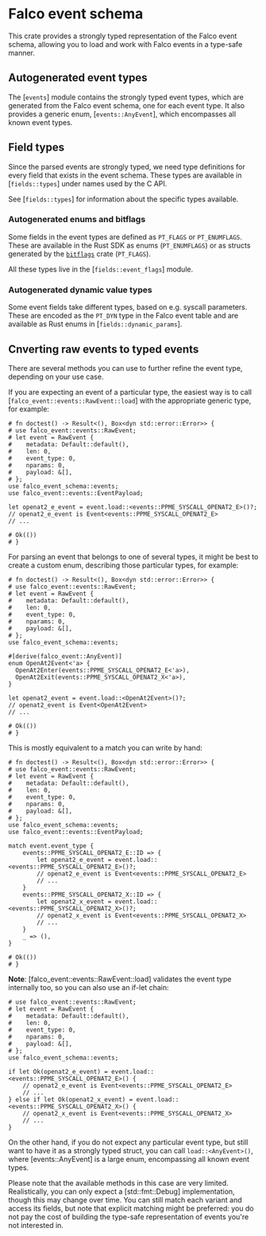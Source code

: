 # Falco event schema

This crate provides a strongly typed representation of the Falco event schema, allowing you to
load and work with Falco events in a type-safe manner.

## Autogenerated event types

The [`events`] module contains the strongly typed event types, which are generated from the Falco
event schema, one for each event type. It also provides a generic enum, [`events::AnyEvent`],
which encompasses all known event types.

## Field types

Since the parsed events are strongly typed, we need type definitions for every field that exists
in the event schema. These types are available in [`fields::types`] under names used by the C API.

See [`fields::types`] for information about the specific types available.

### Autogenerated enums and bitflags

Some fields in the event types are defined as `PT_FLAGS` or `PT_ENUMFLAGS`. These are available
in the Rust SDK as enums (`PT_ENUMFLAGS`) or as structs generated by the [`bitflags`](https://docs.rs/bitflags)
crate (`PT_FLAGS`).

All these types live in the [`fields::event_flags`] module.

### Autogenerated dynamic value types

Some event fields take different types, based on e.g. syscall parameters. These are encoded as
the `PT_DYN` type in the Falco event table and are available as Rust enums in [`fields::dynamic_params`].

## Cnverting raw events to typed events

There are several methods you can use to further refine the event type, depending on your use case.

If you are expecting an event of a particular type, the easiest way is to call [`falco_event::events::RawEvent::load`]
with the appropriate generic type, for example:

```
# fn doctest() -> Result<(), Box<dyn std::error::Error>> {
# use falco_event::events::RawEvent;
# let event = RawEvent {
#    metadata: Default::default(),
#    len: 0,
#    event_type: 0,
#    nparams: 0,
#    payload: &[],
# };
use falco_event_schema::events;
use falco_event::events::EventPayload;

let openat2_e_event = event.load::<events::PPME_SYSCALL_OPENAT2_E>()?;
// openat2_e_event is Event<events::PPME_SYSCALL_OPENAT2_E>
// ...

# Ok(())
# }
```

For parsing an event that belongs to one of several types, it might be best to create a custom
enum, describing those particular types, for example:

```
# fn doctest() -> Result<(), Box<dyn std::error::Error>> {
# use falco_event::events::RawEvent;
# let event = RawEvent {
#    metadata: Default::default(),
#    len: 0,
#    event_type: 0,
#    nparams: 0,
#    payload: &[],
# };
use falco_event_schema::events;

#[derive(falco_event::AnyEvent)]
enum OpenAt2Event<'a> {
  OpenAt2Enter(events::PPME_SYSCALL_OPENAT2_E<'a>),
  OpenAt2Exit(events::PPME_SYSCALL_OPENAT2_X<'a>),
}

let openat2_event = event.load::<OpenAt2Event>()?;
// openat2_event is Event<OpenAt2Event>
// ...

# Ok(())
# }
```

This is mostly equivalent to a match you can write by hand:

```
# fn doctest() -> Result<(), Box<dyn std::error::Error>> {
# use falco_event::events::RawEvent;
# let event = RawEvent {
#    metadata: Default::default(),
#    len: 0,
#    event_type: 0,
#    nparams: 0,
#    payload: &[],
# };
use falco_event_schema::events;
use falco_event::events::EventPayload;

match event.event_type {
    events::PPME_SYSCALL_OPENAT2_E::ID => {
        let openat2_e_event = event.load::<events::PPME_SYSCALL_OPENAT2_E>()?;
        // openat2_e_event is Event<events::PPME_SYSCALL_OPENAT2_E>
        // ...
    }
    events::PPME_SYSCALL_OPENAT2_X::ID => {
        let openat2_x_event = event.load::<events::PPME_SYSCALL_OPENAT2_X>()?;
        // openat2_x_event is Event<events::PPME_SYSCALL_OPENAT2_X>
        // ...
    }
    _ => (),
}

# Ok(())
# }
```

**Note**: [falco_event::events::RawEvent::load] validates the event type internally too, so you can also use
an if-let chain:

```
# use falco_event::events::RawEvent;
# let event = RawEvent {
#    metadata: Default::default(),
#    len: 0,
#    event_type: 0,
#    nparams: 0,
#    payload: &[],
# };
use falco_event_schema::events;

if let Ok(openat2_e_event) = event.load::<events::PPME_SYSCALL_OPENAT2_E>() {
    // openat2_e_event is Event<events::PPME_SYSCALL_OPENAT2_E>
    // ...
} else if let Ok(openat2_x_event) = event.load::<events::PPME_SYSCALL_OPENAT2_X>() {
    // openat2_x_event is Event<events::PPME_SYSCALL_OPENAT2_X>
    // ...
}
```

On the other hand, if you do not expect any particular event type, but still want to have it
as a strongly typed struct, you can call `load::<AnyEvent>()`, where [events::AnyEvent]
is a large enum, encompassing all known event types.

Please note that the available methods in this case are very limited. Realistically, you can
only expect a [std::fmt::Debug] implementation, though this may change over time. You can
still match each variant and access its fields, but note that explicit matching might be preferred:
you do not pay the cost of building the type-safe representation of events you're not interested in.
